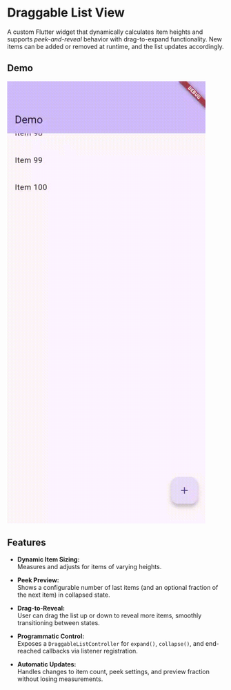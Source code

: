 # Draggable List View

A custom Flutter widget that dynamically calculates item heights and supports _peek-and-reveal_ behavior with drag-to-expand functionality. New items can be added or removed at runtime, and the list updates accordingly.

## Demo

![Example](https://raw.githubusercontent.com/yaroslav13/draggable_list_view/main/assets/example.gif)

## Features

- **Dynamic Item Sizing:**  
  Measures and adjusts for items of varying heights.

- **Peek Preview:**  
  Shows a configurable number of last items (and an optional fraction of the next item) in collapsed state.

- **Drag-to-Reveal:**  
  User can drag the list up or down to reveal more items, smoothly transitioning between states.

- **Programmatic Control:**  
  Exposes a `DraggableListController` for `expand()`, `collapse()`, and end-reached callbacks via listener registration.

- **Automatic Updates:**  
  Handles changes to item count, peek settings, and preview fraction without losing measurements.  
